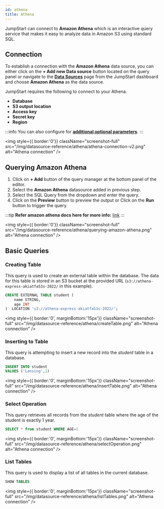 ```yaml
---
id: athena
title: Athena
---
```


JumpStart can connect to **Amazon Athena** which is an interactive query service that makes it easy to analyze data in Amazon S3 using standard SQL.

<div style={{paddingTop:'24px'}}>

## Connection

To establish a connection with the **Amazon Athena** data source, you can either click on the **+ Add new Data source** button located on the query panel or navigate to the **[Data Sources](/docs/data-sources/overview)** page from the JumpStart dashboard and choose **Amazon Athena** as the data source.

JumpStart requires the following to connect to your Athena.

- **Database**
- **S3 output location**
- **Access key**
- **Secret key**
- **Region**

:::info
You can also configure for **[additional optional parameters](https://github.com/ghdna/athena-express)**.
:::

<div style={{textAlign: 'center'}}>

<img style={{ border:'0'}} className="screenshot-full" src="/img/datasource-reference/athena/athena-connection-v2.png" alt="Athena connection" />

</div>

</div>

<div style={{paddingTop:'24px'}}>

## Querying Amazon Athena

1. Click on **+ Add** button of the query manager at the bottom panel of the editor.
2. Select the **Amazon Athena** datasource added in previous step.
3. Select the SQL Query from the dropdown and enter the query.
4. Click on the **Preview** button to preview the output or Click on the **Run** button to trigger the query.

:::tip
**Refer amazon athena docs here for more info:** [link](https://docs.aws.amazon.com/athena/latest/ug/what-is.html)
:::

<div style={{textAlign: 'center'}}>

<img style={{ border:'0'}} className="screenshot-full" src="/img/datasource-reference/athena/querying-amazon-athena.png" alt="Athena connection" />

</div>

</div>

<div style={{paddingTop:'24px'}}>

## Basic Queries

### Creating Table 

This query is used to create an external table within the database. The data for this table is stored in an S3 bucket at the provided URL (`s3://athena-express-akiatfa53s-2022/` in this example).

```sql
CREATE EXTERNAL TABLE student (
    name STRING,
    age INT
)  LOCATION 's3://athena-express-akiatfa53s-2022/';
```

<img style={{ border:'0', marginBottom:'15px'}} className="screenshot-full" src="/img/datasource-reference/athena/createTable.png" alt="Athena connection" />

### Inserting to Table

This query is attempting to insert a new record into the *student* table in a database. 

```sql
INSERT INTO student
VALUES ('Lansing',1)
```

<img style={{ border:'0', marginBottom:'15px'}} className="screenshot-full" src="/img/datasource-reference/athena/insertTable.png" alt="Athena connection" />

### Select Operation

This query retrieves all records from the *student* table where the age of the student is exactly 1 year.

```sql
SELECT * from student WHERE AGE=1
```

<img style={{ border:'0', marginBottom:'15px'}} className="screenshot-full" src="/img/datasource-reference/athena/selectOperation.png" alt="Athena connection" />

### List Tables

This query is used to display a list of all tables in the current database.

```sql
SHOW TABLES
```

<img style={{ border:'0', marginBottom:'15px'}} className="screenshot-full" src="/img/datasource-reference/athena/listTables.png" alt="Athena connection" />

</div>